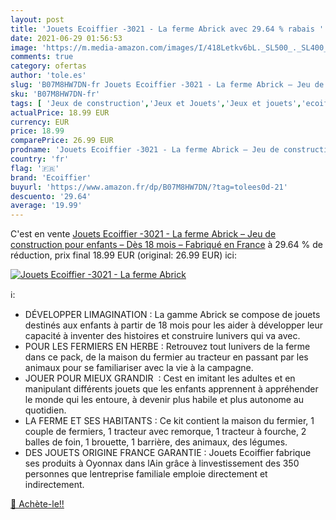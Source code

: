 ```yaml
---
layout: post
title: 'Jouets Ecoiffier -3021 - La ferme Abrick avec 29.64 % rabais '
date: 2021-06-29 01:56:53
image: 'https://m.media-amazon.com/images/I/418Letkv6bL._SL500_._SL400_.jpg'
comments: true
category: ofertas
author: 'tole.es'
slug: 'B07M8HW7DN-fr Jouets Ecoiffier -3021 - La ferme Abrick – Jeu de...'
sku: 'B07M8HW7DN-fr'
tags: [ 'Jeux de construction','Jeux et Jouets','Jeux et jouets','ecoiffier', ]
actualPrice: 18.99 EUR
currency: EUR
price: 18.99
comparePrice: 26.99 EUR
prodname: 'Jouets Ecoiffier -3021 - La ferme Abrick – Jeu de construction pour enfants – Dès 18 mois – Fabriqué en France'
country: 'fr'
flag: '🇫🇷'
brand: 'Ecoiffier'
buyurl: 'https://www.amazon.fr/dp/B07M8HW7DN/?tag=tolees0d-21'
descuento: '29.64'
average: '19.99'
---
```


C'est en vente [Jouets Ecoiffier -3021 - La ferme Abrick – Jeu de construction pour enfants – Dès 18 mois – Fabriqué en France](https://www.amazon.fr/dp/B07M8HW7DN/?tag=tolees0d-21)  à  29.64 % de réduction, prix final  18.99 EUR (original: 26.99 EUR) ici:

[![Jouets Ecoiffier -3021 - La ferme Abrick](https://m.media-amazon.com/images/I/418Letkv6bL._SL500_._SL400_.jpg)](https://www.amazon.fr/dp/B07M8HW7DN/?tag=tolees0d-21)

ℹ️:

- DÉVELOPPER LIMAGINATION : La gamme Abrick se compose de jouets destinés aux enfants à partir de 18 mois pour les aider à développer leur capacité à inventer des histoires et construire lunivers qui va avec.
- POUR LES FERMIERS EN HERBE : Retrouvez tout lunivers de la ferme dans ce pack, de la maison du fermier au tracteur en passant par les animaux pour se familiariser avec la vie à la campagne.
- JOUER POUR MIEUX GRANDIR  : Cest en imitant les adultes et en manipulant différents jouets que les enfants apprennent à appréhender le monde qui les entoure, à devenir plus habile et plus autonome au quotidien.
- LA FERME ET SES HABITANTS : Ce kit contient la maison du fermier, 1 couple de fermiers, 1 tracteur avec remorque, 1 tracteur à fourche, 2 balles de foin, 1 brouette, 1 barrière, des animaux, des légumes.
- DES JOUETS ORIGINE FRANCE GARANTIE : Jouets Ecoiffier fabrique ses produits à Oyonnax dans lAin grâce à linvestissement des 350 personnes que lentreprise familiale emploie directement et indirectement.

[🛒 Achète-le!!](https://www.amazon.fr/dp/B07M8HW7DN/?tag=tolees0d-21)
